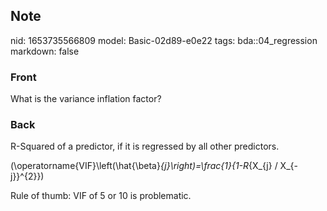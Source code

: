 ## Note
nid: 1653735566809
model: Basic-02d89-e0e22
tags: bda::04_regression
markdown: false

### Front
What is the variance inflation factor?

### Back
R-Squared of a predictor, if it is regressed by all other predictors.

\(\operatorname{VIF}\left(\hat{\beta}_{j}\right)=\frac{1}{1-R_{X_{j} / X_{-j}}^{2}}\)

Rule of thumb:
VIF of 5 or 10 is problematic.
